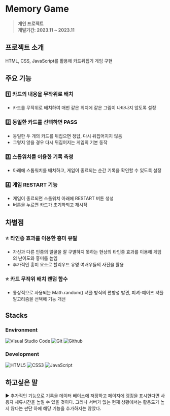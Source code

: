# Memory Game
> **개인 프로젝트** <br/> **개발기간: 2023.11 ~ 2023.11**

## 프로젝트 소개
HTML, CSS, JavaScript를 활용해 카드뒤집기 게임 구현

## 주요 기능

### 1️⃣ 카드의 내용을 무작위로 배치
- 카드를 무작위로 배치하여 매번 같은 위치에 같은 그림이 나타나지 않도록 설정

### 2️⃣ 동일한 카드를 선택하면 PASS
- 동일한 두 개의 카드를 뒤집으면 정답, 다시 뒤집어지지 않음
- 그렇지 않을 경우 다시 뒤집어지는 게임의 기본 동작

### 3️⃣ 스톱워치를 이용한 기록 측정
- 아래에 스톱워치를 배치하고, 게임이 종료되는 순간 기록을 확인할 수 있도록 설정

### 4️⃣ 게임 RESTART 기능
- 게임이 종료되면 스톱워치 아래에 RESTART 버튼 생성
- 버튼을 누르면 카드가 초기화되고 재시작

## 차별점

### ⭐️ 타인종 효과를 이용한 흥미 유발
- 자신과 다른 인종의 얼굴을 잘 구별하지 못하는 현상의 타인종 효과를 이용해 게임의 난이도와 흥미를 높임
- 추가적인 흥미 요소로 할리우드 유명 여배우들의 사진을 활용

### ⭐️ 카드 무작위 배치 랜덤 함수
- 통상적으로 사용되는 Math.random() 셔플 방식의 편향성 발견, 피셔-예이츠 셔플 알고리즘을 선택해 기능 개선


## Stacks
### Environment
![Visual Studio Code](https://img.shields.io/badge/Visual%20Studio%20Code-007ACC?style=for-the-badge&logo=Visual%20Studio%20Code&logoColor=white)
![Git](https://img.shields.io/badge/Git-F05032?style=for-the-badge&logo=Git&logoColor=white)
![Github](https://img.shields.io/badge/GitHub-181717?style=for-the-badge&logo=GitHub&logoColor=white)                   

### Development
![HTML5](https://img.shields.io/badge/HTML5-F05032?style=for-the-badge&logo=HTML5&logoColor=white)
![CSS3](https://img.shields.io/badge/CSS-007ACC?style=for-the-badge&logo=css3&logoColor=white)
![JavaScript](https://img.shields.io/badge/JavaScript-F7DF1E?style=for-the-badge&logo=JavaScript&logoColor=white)

## 하고싶은 말
▶ 추가적인 기능으로 기록을 데이터 베이스에 저장하고 페이지에 랭킹을 표시한다면 사용자 체류시간을 높일 수 있을 것이다. 그러나 서버가 없는 현재 상황에서는 활용도가 높지 않다는 판단 하에 해당 기능을 추가하지는 않았다.

